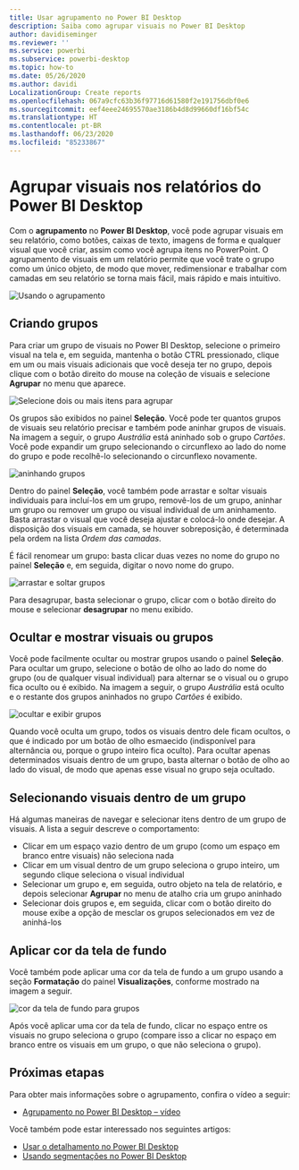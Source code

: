 ```yaml
---
title: Usar agrupamento no Power BI Desktop
description: Saiba como agrupar visuais no Power BI Desktop
author: davidiseminger
ms.reviewer: ''
ms.service: powerbi
ms.subservice: powerbi-desktop
ms.topic: how-to
ms.date: 05/26/2020
ms.author: davidi
LocalizationGroup: Create reports
ms.openlocfilehash: 067a9cfc63b36f97716d61580f2e191756dbf0e6
ms.sourcegitcommit: eef4eee24695570ae3186b4d8d99660df16bf54c
ms.translationtype: HT
ms.contentlocale: pt-BR
ms.lasthandoff: 06/23/2020
ms.locfileid: "85233867"
---
```

# <a name="group-visuals-in-power-bi-desktop-reports"></a>Agrupar visuais nos relatórios do Power BI Desktop
Com o **agrupamento** no **Power BI Desktop**, você pode agrupar visuais em seu relatório, como botões, caixas de texto, imagens de forma e qualquer visual que você criar, assim como você agrupa itens no PowerPoint. O agrupamento de visuais em um relatório permite que você trate o grupo como um único objeto, de modo que mover, redimensionar e trabalhar com camadas em seu relatório se torna mais fácil, mais rápido e mais intuitivo.

![Usando o agrupamento](media/desktop-grouping-visuals/grouping-visuals-01.png)


## <a name="creating-groups"></a>Criando grupos

Para criar um grupo de visuais no Power BI Desktop, selecione o primeiro visual na tela e, em seguida, mantenha o botão CTRL pressionado, clique em um ou mais visuais adicionais que você deseja ter no grupo, depois clique com o botão direito do mouse na coleção de visuais e selecione **Agrupar** no menu que aparece.

![Selecione dois ou mais itens para agrupar](media/desktop-grouping-visuals/grouping-visuals-02.png)

Os grupos são exibidos no painel **Seleção**. Você pode ter quantos grupos de visuais seu relatório precisar e também pode aninhar grupos de visuais. Na imagem a seguir, o grupo *Austrália* está aninhado sob o grupo *Cartões*. Você pode expandir um grupo selecionando o circunflexo ao lado do nome do grupo e pode recolhê-lo selecionando o circunflexo novamente. 

![aninhando grupos](media/desktop-grouping-visuals/grouping-visuals-03.png)

Dentro do painel **Seleção**, você também pode arrastar e soltar visuais individuais para incluí-los em um grupo, removê-los de um grupo, aninhar um grupo ou remover um grupo ou visual individual de um aninhamento. Basta arrastar o visual que você deseja ajustar e colocá-lo onde desejar. A disposição dos visuais em camada, se houver sobreposição, é determinada pela ordem na lista *Ordem das camadas*.

É fácil renomear um grupo: basta clicar duas vezes no nome do grupo no painel **Seleção** e, em seguida, digitar o novo nome do grupo.

![arrastar e soltar grupos](media/desktop-grouping-visuals/grouping-visuals-04.png)

Para desagrupar, basta selecionar o grupo, clicar com o botão direito do mouse e selecionar **desagrupar** no menu exibido.

## <a name="hide-and-show-visuals-or-groups"></a>Ocultar e mostrar visuais ou grupos

Você pode facilmente ocultar ou mostrar grupos usando o painel **Seleção**. Para ocultar um grupo, selecione o botão de olho ao lado do nome do grupo (ou de qualquer visual individual) para alternar se o visual ou o grupo fica oculto ou é exibido. Na imagem a seguir, o grupo *Austrália* está oculto e o restante dos grupos aninhados no grupo *Cartões* é exibido.


![ocultar e exibir grupos](media/desktop-grouping-visuals/grouping-visuals-05.png)

Quando você oculta um grupo, todos os visuais dentro dele ficam ocultos, o que é indicado por um botão de olho esmaecido (indisponível para alternância ou, porque o grupo inteiro fica oculto). Para ocultar apenas determinados visuais dentro de um grupo, basta alternar o botão de olho ao lado do visual, de modo que apenas esse visual no grupo seja ocultado.

## <a name="selecting-visuals-within-a-group"></a>Selecionando visuais dentro de um grupo

Há algumas maneiras de navegar e selecionar itens dentro de um grupo de visuais. A lista a seguir descreve o comportamento:

* Clicar em um espaço vazio dentro de um grupo (como um espaço em branco entre visuais) não seleciona nada
* Clicar em um visual dentro de um grupo seleciona o grupo inteiro, um segundo clique seleciona o visual individual
* Selecionar um grupo e, em seguida, outro objeto na tela de relatório, e depois selecionar **Agrupar** no menu de atalho cria um grupo aninhado
* Selecionar dois grupos e, em seguida, clicar com o botão direito do mouse exibe a opção de mesclar os grupos selecionados em vez de aninhá-los

## <a name="apply-background-color"></a>Aplicar cor da tela de fundo

Você também pode aplicar uma cor da tela de fundo a um grupo usando a seção **Formatação** do painel **Visualizações**, conforme mostrado na imagem a seguir. 

![cor da tela de fundo para grupos](media/desktop-grouping-visuals/grouping-visuals-06.png)

Após você aplicar uma cor da tela de fundo, clicar no espaço entre os visuais no grupo seleciona o grupo (compare isso a clicar no espaço em branco entre os visuais em um grupo, o que não seleciona o grupo). 


## <a name="next-steps"></a>Próximas etapas
Para obter mais informações sobre o agrupamento, confira o vídeo a seguir:

* [Agrupamento no Power BI Desktop – vídeo](https://youtu.be/sf4n7VXoQHY?t=10)

Você também pode estar interessado nos seguintes artigos:

* [Usar o detalhamento no Power BI Desktop](desktop-cross-report-drill-through.md)
* [Usando segmentações no Power BI Desktop](../visuals/power-bi-visualization-slicers.md)
